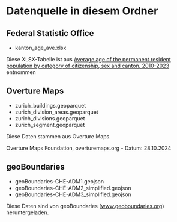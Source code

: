 

# Datenquelle in diesem Ordner

## Federal Statistic Office

- kanton_age_ave.xlsx

Diese XLSX-Tabelle ist aus [Average age of the permanent resident population by category of citizenship, sex and canton, 2010-2023](https://www.bfs.admin.ch/bfs/en/home/statistiken/bevoelkerung/alterung.assetdetail.32374890.html) entnommen

## Overture Maps

- zurich_buildings.geoparquet
- zurich_division_areas.geoparquet
- zurich_divisions.geoparquet
- zurich_segment.geoparquet

Diese Daten stammen aus Overture Maps.

Overture Maps Foundation, overturemaps.org - Datum: 28.10.2024

## geoBoundaries

- geoBoundaries-CHE-ADM1.geojson
- geoBoundaries-CHE-ADM2_simplified.geojson
- geoBoundaries-CHE-ADM3_simplified.geojson

Diese Daten sind von geoBoundaries (www.geoboundaries.org) heruntergeladen.